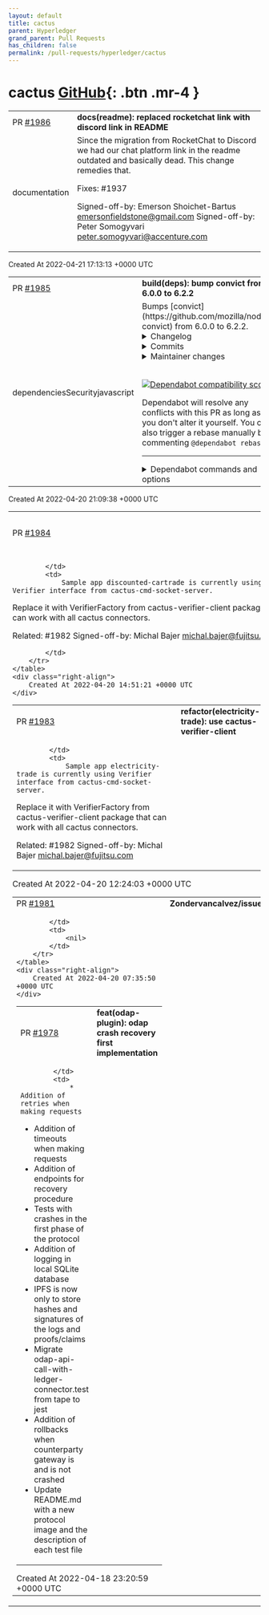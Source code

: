```yaml
---
layout: default
title: cactus
parent: Hyperledger
grand_parent: Pull Requests
has_children: false
permalink: /pull-requests/hyperledger/cactus
---
```


# cactus <span class="fs-3 right-align">[GitHub](https://github.com/hyperledger/cactus){: .btn .mr-4 }</span>


<div>
    <table>
        <tr>
            <td>
                PR <a href="https://github.com/hyperledger/cactus/pull/1986" class=".btn">#1986</a>
            </td>
            <td>
                <b>
                    docs(readme): replaced rocketchat link with discord link in README
                </b>
            </td>
        </tr>
        <tr>
            <td>
                <span class="chip">documentation</span>
            </td>
            <td>
                Since the migration from RocketChat to Discord we had our chat platform
link in the readme outdated and basically dead. This change remedies that.

Fixes: #1937

Signed-off-by: Emerson Shoichet-Bartus <emersonfieldstone@gmail.com>
Signed-off-by: Peter Somogyvari <peter.somogyvari@accenture.com>
            </td>
        </tr>
    </table>
    <div class="right-align">
        Created At 2022-04-21 17:13:13 +0000 UTC
    </div>
</div>

<div>
    <table>
        <tr>
            <td>
                PR <a href="https://github.com/hyperledger/cactus/pull/1985" class=".btn">#1985</a>
            </td>
            <td>
                <b>
                    build(deps): bump convict from 6.0.0 to 6.2.2
                </b>
            </td>
        </tr>
        <tr>
            <td>
                <span class="chip">dependencies</span><span class="chip">Security</span><span class="chip">javascript</span>
            </td>
            <td>
                Bumps [convict](https://github.com/mozilla/node-convict) from 6.0.0 to 6.2.2.
<details>
<summary>Changelog</summary>
<p><em>Sourced from <a href="https://github.com/mozilla/node-convict/blob/master/CHANGELOG.md">convict's changelog</a>.</em></p>
<blockquote>
<h2>[6.2.2] - 2022-03-27</h2>
<h3>Fixed</h3>
<ul>
<li>More complete fix for prototype pollution vulnerability first addressed in
<a href="https://github-redirect.dependabot.com/mozilla/node-convict/issues/384">#384</a> (Marc-Aurèle Darche <a href="https://github.com/madarche"><code>@​madarche</code></a>)</li>
</ul>
<h2>[6.2.1] - 2021-10-20</h2>
<h3>Fixed</h3>
<ul>
<li>Fix misspelling of the word optional in the error message <a href="https://github-redirect.dependabot.com/mozilla/node-convict/issues/397">#397</a> (Dan Allen <a href="https://github.com/mojavelinux"><code>@​mojavelinux</code></a>))</li>
</ul>
<h2>[6.2.0] - 2021-05-21</h2>
<h3>Changed</h3>
<ul>
<li>Update dependency: validator <code>^11.1.0</code> → <code>^13.6.0</code> (<a href="https://github-redirect.dependabot.com/mozilla/node-convict/pull/390">#390</a>)</li>
<li>Update dependency: parser <code>^18.1.3</code> → <code>^20.2.7</code> (<a href="https://github-redirect.dependabot.com/mozilla/node-convict/pull/390">#390</a>)</li>
<li>Update dependency: moment <code>^2.24.0</code> → <code>^2.29.1</code> (<a href="https://github-redirect.dependabot.com/mozilla/node-convict/pull/390">#390</a>)</li>
</ul>
<h2>[6.1.0] - 2021-05-03</h2>
<h3>Added</h3>
<ul>
<li>Add new &quot;nullable&quot; option to allow &quot;null&quot; additionally to any format <a href="https://github-redirect.dependabot.com/mozilla/node-convict/issues/386">#386</a> (maxwrlr)</li>
</ul>
<h2>[6.0.1] - 2021-03-11</h2>
<h3>Fixed</h3>
<ul>
<li>Fix prototype pollution vulnerability <a href="https://github-redirect.dependabot.com/mozilla/node-convict/issues/384">#384</a> (arjunshibu, Jamie Slome)</li>
</ul>
</blockquote>
</details>
<details>
<summary>Commits</summary>
<ul>
<li><a href="https://github.com/mozilla/node-convict/commit/4da12f88f77a3a4c1d61fee3bc5d16194892802d"><code>4da12f8</code></a> v6.2.2</li>
<li><a href="https://github.com/mozilla/node-convict/commit/8ad66b5268831674e021cbfa6101143d6af187aa"><code>8ad66b5</code></a> Update CHANGELOG</li>
<li><a href="https://github.com/mozilla/node-convict/commit/3b86be087d8f14681a9c889d45da7fe3ad9cd880"><code>3b86be0</code></a> More complete fix against prototype pollution</li>
<li><a href="https://github.com/mozilla/node-convict/commit/e3173b13c25b5f340f1f231b6c65c3c7c69030a6"><code>e3173b1</code></a> Clearer variable name</li>
<li><a href="https://github.com/mozilla/node-convict/commit/5eb1314f85346760a3c31cb14510f2f0af11d0d3"><code>5eb1314</code></a> v6.2.1</li>
<li><a href="https://github.com/mozilla/node-convict/commit/5ad62d6365ffe37d0457ed5caaac96d88168264f"><code>5ad62d6</code></a> Update CHANGELOG</li>
<li><a href="https://github.com/mozilla/node-convict/commit/c6820864857adea0c025adfbb2b1f62b0318885b"><code>c682086</code></a> fix misspelling of the word optional in the error message (<a href="https://github-redirect.dependabot.com/mozilla/node-convict/issues/397">#397</a>)</li>
<li><a href="https://github.com/mozilla/node-convict/commit/bdd8a4e55a236c2ccb2a2d6062c9ac3ddec34af6"><code>bdd8a4e</code></a> v6.2.0</li>
<li><a href="https://github.com/mozilla/node-convict/commit/f69307793c415485c8afd7e00a2b5a64b62b74c9"><code>f693077</code></a> Provide working links in the CHANGELOG</li>
<li><a href="https://github.com/mozilla/node-convict/commit/d90f2f8f80eb0e404a621e77e6302d6213ffa3ff"><code>d90f2f8</code></a> Update CHANGELOG</li>
<li>Additional commits viewable in <a href="https://github.com/mozilla/node-convict/compare/v6.0.0...v6.2.2">compare view</a></li>
</ul>
</details>
<details>
<summary>Maintainer changes</summary>
<p>This version was pushed to npm by <a href="https://www.npmjs.com/~madarche">madarche</a>, a new releaser for convict since your current version.</p>
</details>
<br />


[![Dependabot compatibility score](https://dependabot-badges.githubapp.com/badges/compatibility_score?dependency-name=convict&package-manager=npm_and_yarn&previous-version=6.0.0&new-version=6.2.2)](https://docs.github.com/en/github/managing-security-vulnerabilities/about-dependabot-security-updates#about-compatibility-scores)

Dependabot will resolve any conflicts with this PR as long as you don't alter it yourself. You can also trigger a rebase manually by commenting `@dependabot rebase`.

[//]: # (dependabot-automerge-start)
[//]: # (dependabot-automerge-end)

---

<details>
<summary>Dependabot commands and options</summary>
<br />

You can trigger Dependabot actions by commenting on this PR:
- `@dependabot rebase` will rebase this PR
- `@dependabot recreate` will recreate this PR, overwriting any edits that have been made to it
- `@dependabot merge` will merge this PR after your CI passes on it
- `@dependabot squash and merge` will squash and merge this PR after your CI passes on it
- `@dependabot cancel merge` will cancel a previously requested merge and block automerging
- `@dependabot reopen` will reopen this PR if it is closed
- `@dependabot close` will close this PR and stop Dependabot recreating it. You can achieve the same result by closing it manually
- `@dependabot ignore this major version` will close this PR and stop Dependabot creating any more for this major version (unless you reopen the PR or upgrade to it yourself)
- `@dependabot ignore this minor version` will close this PR and stop Dependabot creating any more for this minor version (unless you reopen the PR or upgrade to it yourself)
- `@dependabot ignore this dependency` will close this PR and stop Dependabot creating any more for this dependency (unless you reopen the PR or upgrade to it yourself)
- `@dependabot use these labels` will set the current labels as the default for future PRs for this repo and language
- `@dependabot use these reviewers` will set the current reviewers as the default for future PRs for this repo and language
- `@dependabot use these assignees` will set the current assignees as the default for future PRs for this repo and language
- `@dependabot use this milestone` will set the current milestone as the default for future PRs for this repo and language

You can disable automated security fix PRs for this repo from the [Security Alerts page](https://github.com/hyperledger/cactus/network/alerts).

</details>
            </td>
        </tr>
    </table>
    <div class="right-align">
        Created At 2022-04-20 21:09:38 +0000 UTC
    </div>
</div>

<div>
    <table>
        <tr>
            <td>
                PR <a href="https://github.com/hyperledger/cactus/pull/1984" class=".btn">#1984</a>
            </td>
            <td>
                <b>
                    refactor(discounted-cartrade): use cactus-verifier-client
                </b>
            </td>
        </tr>
        <tr>
            <td>
                
            </td>
            <td>
                Sample app discounted-cartrade is currently using Verifier interface from cactus-cmd-socket-server.
Replace it with VerifierFactory from cactus-verifier-client package that
can work with all cactus connectors.

Related: #1982
Signed-off-by: Michal Bajer <michal.bajer@fujitsu.com>

            </td>
        </tr>
    </table>
    <div class="right-align">
        Created At 2022-04-20 14:51:21 +0000 UTC
    </div>
</div>

<div>
    <table>
        <tr>
            <td>
                PR <a href="https://github.com/hyperledger/cactus/pull/1983" class=".btn">#1983</a>
            </td>
            <td>
                <b>
                    refactor(electricity-trade): use cactus-verifier-client
                </b>
            </td>
        </tr>
        <tr>
            <td>
                
            </td>
            <td>
                Sample app electricity-trade is currently using Verifier interface from cactus-cmd-socket-server.
Replace it with VerifierFactory from cactus-verifier-client package that
can work with all cactus connectors.

Related: #1982
Signed-off-by: Michal Bajer <michal.bajer@fujitsu.com>
            </td>
        </tr>
    </table>
    <div class="right-align">
        Created At 2022-04-20 12:24:03 +0000 UTC
    </div>
</div>

<div>
    <table>
        <tr>
            <td>
                PR <a href="https://github.com/hyperledger/cactus/pull/1981" class=".btn">#1981</a>
            </td>
            <td>
                <b>
                    Zondervancalvez/issue1876
                </b>
            </td>
        </tr>
        <tr>
            <td>
                
            </td>
            <td>
                <nil>
            </td>
        </tr>
    </table>
    <div class="right-align">
        Created At 2022-04-20 07:35:50 +0000 UTC
    </div>
</div>

<div>
    <table>
        <tr>
            <td>
                PR <a href="https://github.com/hyperledger/cactus/pull/1978" class=".btn">#1978</a>
            </td>
            <td>
                <b>
                    feat(odap-plugin): odap crash recovery first implementation
                </b>
            </td>
        </tr>
        <tr>
            <td>
                
            </td>
            <td>
                * Addition of retries when making requests
* Addition of timeouts when making requests
* Addition of endpoints for recovery procedure
* Tests with crashes in the first phase of the protocol
* Addition of logging in local SQLite database
* IPFS is now only to store hashes and signatures of the logs and proofs/claims
* Migrate odap-api-call-with-ledger-connector.test from tape to jest
* Addition of rollbacks when counterparty gateway is and is not crashed
* Update README.md with a new protocol image and the description of each test file
            </td>
        </tr>
    </table>
    <div class="right-align">
        Created At 2022-04-18 23:20:59 +0000 UTC
    </div>
</div>

